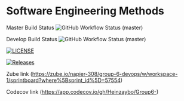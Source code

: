 # Software Engineering Methods
Master Build Status ![GitHub Workflow Status (master)](https://img.shields.io/github/actions/workflow/status/Heinzaybo/Group6-/.github%2Fworkflows%2Fmain.yml?branch=masterp&style=flat-square)

Develop Build Status ![GitHub Workflow Status (master)](https://img.shields.io/github/actions/workflow/status/Heinzaybo/Group6-/.github%2Fworkflows%2Fmain.yml?branch=develop&style=flat-square)

[![LICENSE](https://img.shields.io/github/license/Heinzaybo/Group6-.svg?style=flat-square)](https://github.com/Heinzaybo/Group6-/blob/master/LICENSE)

[![Releases](https://img.shields.io/github/release/Heinzaybo/Group6-/all.svg?style=flat-square)](https://github.com/Heinzaybo/Group6-/releases)

Zube link (https://zube.io/napier-308/group-6-devops/w/workspace-1/sprintboard?where%5Bsprint_id%5D=57554)

Codecov link (https://app.codecov.io/gh/Heinzaybo/Group6-)

